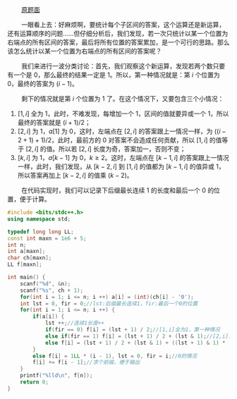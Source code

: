 $\qquad$[原题面](https://atcoder.jp/contests/abc310/tasks/abc310_e)

$\qquad$一眼看上去：好麻烦啊，要统计每个子区间的答案，这个运算还是新运算，还有运算顺序的问题……但仔细分析后，我们发现，若一次只统计以某一个位置为右端点的所有区间的答案，最后将所有位置的答案累加，是一个可行的思路。那么该怎么统计以某一个位置为右端点的所有区间的答案呢？

$\qquad$我们来进行一波分类讨论：首先，我们观察这个新运算，发现若两个数只要有一个是 $0$，那么最终的结果一定是 $1$。所以，第一种情况就是：第 $i$ 个位置为 $0$，最终的答案为 $(i-1)$。

$\qquad$剩下的情况就是第 $i$ 个位置为 $1$ 了。在这个情况下，又要包含三个小情况：

1. $[1,i]$ 全为 $1$，此时，不难发现，每增加一个 $1$，区间的值就要异或一个 $1$，所以最终的答案就是 $(i+1)/2$；
2. $[2,i]$ 为 $1$，$a[1]$ 为 $0$，这时，左端点在 $[2,i]$ 的答案跟上一情况一样，为 $((i-2+1)+1)/2$，此时，最前方的 $0$ 对答案不会造成任何贡献，所以 $[1,i]$ 的值等于 $[2,i]$ 的值。所以若 $[2,i]$ 长度为奇，答案加一，否则不变；
3. $[k,i]$ 为 $1$，$a[k-1]$ 为 $0$，$k\geq2$。这时，左端点在 $[k-1,i]$ 的答案跟上一情况一样，此时，我们发现，从 $[k-2,i]$ 到 $[1,i]$ 的值都为 $[k-1,i]$ 的值异或 $1$，所以答案再加上 $[k-2,i]$ 的值乘 $(k-2)$。

$\qquad$在代码实现时，我们可以记录下后缀最长连续 $1$ 的长度和最后一个 $0$ 的位置，便于计算。

```cpp
#include <bits/stdc++.h>
using namespace std;

typedef long long LL;
const int maxn = 1e6 + 5;
int n;
int a[maxn];
char ch[maxn];
LL f[maxn];

int main() {
    scanf("%d", &n);
    scanf("%s", ch + 1);
    for(int i = 1; i <= n; i ++) a[i] = (int)(ch[i] - '0');
    int lst = 0, fir = 0;//lst:后缀最长连续1，fir:最后一个0的位置
    for(int i = 1; i <= n; i ++) {
        if(a[i]) {
            lst ++;//连续1长度++
            if(fir == 0) f[i] = (lst + 1) / 2;//[1,i]全为1，第一种情况
            else if(fir == 1) f[i] = (lst + 1) / 2 + (lst & 1);//[2,i]为1，a[1]为0，第二种情况
            else f[i] = (lst + 1) / 2 + (lst & 1) + ((lst + 1) & 1) * (fir - 1);//第三种情况
        }
        else f[i] = 1LL * (i - 1), lst = 0, fir = i;//0的情况
        f[i] += f[i - 1];//求个前缀，便于输出
    }
    printf("%lld\n", f[n]);
    return 0;
}
```
